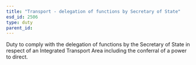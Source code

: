 ```yaml
---
title: "Transport - delegation of functions by Secretary of State"
esd_id: 2506
type: duty
parent_id:  
---
```


Duty to comply with the delegation of functions by the Secretary of State in respect of an Integrated Transport Area including the conferral of a power to direct.


